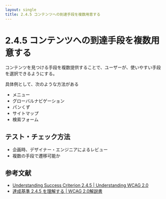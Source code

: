 ```yaml
---
layout: single
title: 2.4.5 コンテンツへの到達手段を複数用意する
---
```


# 2.4.5 コンテンツへの到達手段を複数用意する

コンテンツを見つける手段を複数提供することで、ユーザーが、使いやすい手段を選択できるようにする。

具体例として、次のような方法がある

- メニュー
- グローバルナビゲーション
- パンくず
- サイトマップ
- 検索フォーム

## テスト・チェック方法

- 企画時、デザイナー・エンジニアによるレビュー
- 複数の手段で遷移可能か

## 参考文献

- [Understanding Success Criterion 2.4.5 | Understanding WCAG 2.0](https://www.w3.org/TR/UNDERSTANDING-WCAG20/navigation-mechanisms-mult-loc.html)
- [達成基準 2.4.5 を理解する | WCAG 2.0解説書](https://waic.jp/docs/UNDERSTANDING-WCAG20/navigation-mechanisms-mult-loc.html)
